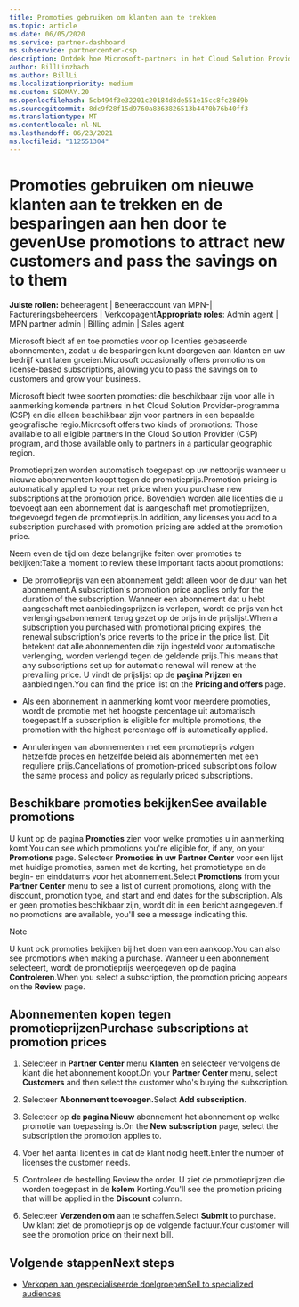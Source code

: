 ```yaml
---
title: Promoties gebruiken om klanten aan te trekken
ms.topic: article
ms.date: 06/05/2020
ms.service: partner-dashboard
ms.subservice: partnercenter-csp
description: Ontdek hoe Microsoft-partners in het Cloud Solution Provider-programma abonnementen kunnen kopen tegen promotieprijzen en besparingen aan hun klanten kunnen doorgeven.
author: BillLinzbach
ms.author: BillLi
ms.localizationpriority: medium
ms.custom: SEOMAY.20
ms.openlocfilehash: 5cb494f3e32201c20184d8de551e15cc8fc28d9b
ms.sourcegitcommit: 8dc9f28f15d9760a8363826513b4470b76b40ff3
ms.translationtype: MT
ms.contentlocale: nl-NL
ms.lasthandoff: 06/23/2021
ms.locfileid: "112551304"
---
```

# <a name="use-promotions-to-attract-new-customers-and-pass-the-savings-on-to-them"></a><span data-ttu-id="80fa5-103">Promoties gebruiken om nieuwe klanten aan te trekken en de besparingen aan hen door te geven</span><span class="sxs-lookup"><span data-stu-id="80fa5-103">Use promotions to attract new customers and pass the savings on to them</span></span>



<span data-ttu-id="80fa5-104">**Juiste rollen:** beheeragent | Beheeraccount van MPN-| Factureringsbeheerders | Verkoopagent</span><span class="sxs-lookup"><span data-stu-id="80fa5-104">**Appropriate roles**: Admin agent | MPN partner admin | Billing admin | Sales agent</span></span>


<span data-ttu-id="80fa5-105">Microsoft biedt af en toe promoties voor op licenties gebaseerde abonnementen, zodat u de besparingen kunt doorgeven aan klanten en uw bedrijf kunt laten groeien.</span><span class="sxs-lookup"><span data-stu-id="80fa5-105">Microsoft occasionally offers promotions on license-based subscriptions, allowing you to pass the savings on to customers and grow your business.</span></span> 

<span data-ttu-id="80fa5-106">Microsoft biedt twee soorten promoties: die beschikbaar zijn voor alle in aanmerking komende partners in het Cloud Solution Provider-programma (CSP) en die alleen beschikbaar zijn voor partners in een bepaalde geografische regio.</span><span class="sxs-lookup"><span data-stu-id="80fa5-106">Microsoft offers two kinds of promotions: Those available to all eligible partners in the Cloud Solution Provider (CSP) program, and those available only to partners in a particular geographic region.</span></span>

<span data-ttu-id="80fa5-107">Promotieprijzen worden automatisch toegepast op uw nettoprijs wanneer u nieuwe abonnementen koopt tegen de promotieprijs.</span><span class="sxs-lookup"><span data-stu-id="80fa5-107">Promotion pricing is automatically applied to your net price when you purchase new subscriptions at the promotion price.</span></span> <span data-ttu-id="80fa5-108">Bovendien worden alle licenties die u toevoegt aan een abonnement dat is aangeschaft met promotieprijzen, toegevoegd tegen de promotieprijs.</span><span class="sxs-lookup"><span data-stu-id="80fa5-108">In addition, any licenses you add to a subscription purchased with promotion pricing are added at the promotion price.</span></span> 

<span data-ttu-id="80fa5-109">Neem even de tijd om deze belangrijke feiten over promoties te bekijken:</span><span class="sxs-lookup"><span data-stu-id="80fa5-109">Take a moment to review these important facts about promotions:</span></span>

- <span data-ttu-id="80fa5-110">De promotieprijs van een abonnement geldt alleen voor de duur van het abonnement.</span><span class="sxs-lookup"><span data-stu-id="80fa5-110">A subscription's promotion price applies only for the duration of the subscription.</span></span> <span data-ttu-id="80fa5-111">Wanneer een abonnement dat u hebt aangeschaft met aanbiedingsprijzen is verlopen, wordt de prijs van het verlengingsabonnement terug gezet op de prijs in de prijslijst.</span><span class="sxs-lookup"><span data-stu-id="80fa5-111">When a subscription you purchased with promotional pricing expires, the renewal subscription's price reverts to the price in the price list.</span></span> <span data-ttu-id="80fa5-112">Dit betekent dat alle abonnementen die zijn ingesteld voor automatische verlenging, worden verlengd tegen de geldende prijs.</span><span class="sxs-lookup"><span data-stu-id="80fa5-112">This means that any subscriptions set up for automatic renewal will renew at the prevailing price.</span></span> <span data-ttu-id="80fa5-113">U vindt de prijslijst op de **pagina Prijzen en** aanbiedingen.</span><span class="sxs-lookup"><span data-stu-id="80fa5-113">You can find the price list on the **Pricing and offers** page.</span></span>

- <span data-ttu-id="80fa5-114">Als een abonnement in aanmerking komt voor meerdere promoties, wordt de promotie met het hoogste percentage uit automatisch toegepast.</span><span class="sxs-lookup"><span data-stu-id="80fa5-114">If a subscription is eligible for multiple promotions, the promotion with the highest percentage off is automatically applied.</span></span>

- <span data-ttu-id="80fa5-115">Annuleringen van abonnementen met een promotieprijs volgen hetzelfde proces en hetzelfde beleid als abonnementen met een reguliere prijs.</span><span class="sxs-lookup"><span data-stu-id="80fa5-115">Cancellations of promotion-priced subscriptions follow the same process and policy as regularly priced subscriptions.</span></span>

## <a name="see-available-promotions"></a><span data-ttu-id="80fa5-116">Beschikbare promoties bekijken</span><span class="sxs-lookup"><span data-stu-id="80fa5-116">See available promotions</span></span>

<span data-ttu-id="80fa5-117">U kunt op de pagina **Promoties** zien voor welke promoties u in aanmerking komt.</span><span class="sxs-lookup"><span data-stu-id="80fa5-117">You can see which promotions you're eligible for, if any, on your **Promotions** page.</span></span> <span data-ttu-id="80fa5-118">Selecteer **Promoties in uw** **Partner Center** voor een lijst met huidige promoties, samen met de korting, het promotietype en de begin- en einddatums voor het abonnement.</span><span class="sxs-lookup"><span data-stu-id="80fa5-118">Select **Promotions** from your **Partner Center** menu to see a list of current promotions, along with the discount, promotion type, and start and end dates for the subscription.</span></span> <span data-ttu-id="80fa5-119">Als er geen promoties beschikbaar zijn, wordt dit in een bericht aangegeven.</span><span class="sxs-lookup"><span data-stu-id="80fa5-119">If no promotions are available, you'll see a message indicating this.</span></span> 

> [!NOTE]  
> <span data-ttu-id="80fa5-120">U kunt ook promoties bekijken bij het doen van een aankoop.</span><span class="sxs-lookup"><span data-stu-id="80fa5-120">You can also see promotions when making a purchase.</span></span> <span data-ttu-id="80fa5-121">Wanneer u een abonnement selecteert, wordt de promotieprijs weergegeven op de pagina **Controleren**.</span><span class="sxs-lookup"><span data-stu-id="80fa5-121">When you select a subscription, the promotion pricing appears on the **Review** page.</span></span>

## <a name="purchase-subscriptions-at-promotion-prices"></a><span data-ttu-id="80fa5-122">Abonnementen kopen tegen promotieprijzen</span><span class="sxs-lookup"><span data-stu-id="80fa5-122">Purchase subscriptions at promotion prices</span></span>

1. <span data-ttu-id="80fa5-123">Selecteer in **Partner Center** menu **Klanten** en selecteer vervolgens de klant die het abonnement koopt.</span><span class="sxs-lookup"><span data-stu-id="80fa5-123">On your **Partner Center** menu, select **Customers** and then select the customer who's buying the subscription.</span></span> 

2. <span data-ttu-id="80fa5-124">Selecteer **Abonnement toevoegen.**</span><span class="sxs-lookup"><span data-stu-id="80fa5-124">Select **Add subscription**.</span></span>

3. <span data-ttu-id="80fa5-125">Selecteer op **de pagina Nieuw** abonnement het abonnement op welke promotie van toepassing is.</span><span class="sxs-lookup"><span data-stu-id="80fa5-125">On the **New subscription** page, select the subscription the promotion applies to.</span></span>

4. <span data-ttu-id="80fa5-126">Voer het aantal licenties in dat de klant nodig heeft.</span><span class="sxs-lookup"><span data-stu-id="80fa5-126">Enter the number of licenses the customer needs.</span></span> 

5. <span data-ttu-id="80fa5-127">Controleer de bestelling.</span><span class="sxs-lookup"><span data-stu-id="80fa5-127">Review the order.</span></span> <span data-ttu-id="80fa5-128">U ziet de promotieprijzen die worden toegepast in de **kolom** Korting.</span><span class="sxs-lookup"><span data-stu-id="80fa5-128">You'll see the promotion pricing that will be applied in the **Discount** column.</span></span>  

6. <span data-ttu-id="80fa5-129">Selecteer **Verzenden om** aan te schaffen.</span><span class="sxs-lookup"><span data-stu-id="80fa5-129">Select **Submit** to purchase.</span></span> <span data-ttu-id="80fa5-130">Uw klant ziet de promotieprijs op de volgende factuur.</span><span class="sxs-lookup"><span data-stu-id="80fa5-130">Your customer will see the promotion price on their next bill.</span></span>  


## <a name="next-steps"></a><span data-ttu-id="80fa5-131">Volgende stappen</span><span class="sxs-lookup"><span data-stu-id="80fa5-131">Next steps</span></span>

- [<span data-ttu-id="80fa5-132">Verkopen aan gespecialiseerde doelgroepen</span><span class="sxs-lookup"><span data-stu-id="80fa5-132">Sell to specialized audiences</span></span>](sell-to-education-customers.md)